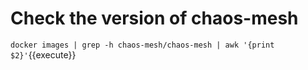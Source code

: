 # Check the version of chaos-mesh 

`docker images | grep -h chaos-mesh/chaos-mesh | awk '{print $2}'`{{execute}}